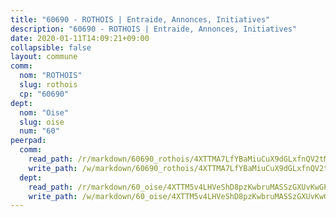 ```yaml
---
title: "60690 - ROTHOIS | Entraide, Annonces, Initiatives"
description: "60690 - ROTHOIS | Entraide, Annonces, Initiatives"
date: 2020-01-11T14:09:21+09:00
collapsible: false
layout: commune
comm:
  nom: "ROTHOIS"
  slug: rothois
  cp: "60690"
dept:
  nom: "Oise"
  slug: oise
  num: "60"
peerpad:
  comm:
    read_path: /r/markdown/60690_rothois/4XTTMA7LfYBaMiuCuX9dGLxfnQV2tMxF6XEvrygL6iDL1RRw1
    write_path: /w/markdown/60690_rothois/4XTTMA7LfYBaMiuCuX9dGLxfnQV2tMxF6XEvrygL6iDL1RRw1-K3TgUXVGjwdZPP6Fbqe4BVZfAnsZG5RBZiw1V9D6NaoGo3Tei6uX9QfBYXrxVKmvmmmJVLs8hST4WqzS1C67nhUhzSRUu1k4bEofc5QnpstUqTnNxTpmUPy726CpMAarkcyMYbab
  dept:
    read_path: /r/markdown/60_oise/4XTTM5v4LHVeShD8pzKwbruMASSzGXUvKwGPyPNR6Aq6aruGY
    write_path: /w/markdown/60_oise/4XTTM5v4LHVeShD8pzKwbruMASSzGXUvKwGPyPNR6Aq6aruGY-K3TgTfEPmBuMGxs3WizC7aafmuSUvuvwsE7nM986pS4fEczEhokrfL1mXNtU722XatpEcDhfhLf5xd24JkCKBD4DcQHeF5CYjEkAVzDN3PuQerZfYGZ5zy2XFcJNh2Z1pYjLoQTn
---
```


